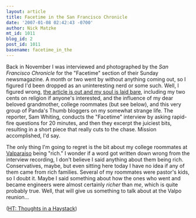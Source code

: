 ```yaml
---
layout: article
title: Facetime in the San Francisco Chronicle
date: '2007-01-08 02:42:43 -0700'
author: Nick Matzke
mt_id: 1011
blog_id: 2
post_id: 1011
basename: facetime_in_the
---
```

<img src="http://www.sfgate.com/c/pictures/2007/01/07_t/cm_facetime07mat_t.gif" alt="" style="float:left;" />Back in November I was interviewed and photographed by the _San Francisco Chronicle_ for the "Facetime" section of their Sunday newsmagazine.  A month or two went by without anything coming out, so I figured I'd been dropped as an uninteresting nerd or some such.  Well, I figured wrong, [the article is out and my soul is laid bare](http://www.sfgate.com/cgi-bin/article.cgi?f=/c/a/2007/01/07/CMGHULJMFK1.DTL), including my two cents on religion if anyone's interested, and the influence of my dear beloved grandmother, college roommates (but see below), and this very group of Panda's Thumb bloggers on my somewhat strange life.  The reporter, Sam Whiting, conducts the "Facetime" interview by asking rapid-fire questions for 20 minutes, and then they excerpt the juiciest bits, resulting in a short piece that really cuts to the chase.  Mission accomplished, I'd say.

The only thing I'm going to regret is the bit about my college roommates at [Valparaiso](http://www.valpo.edu/) being "rich."  I wonder if a word got written down wrong from the interview recording, I don't believe I said anything about them being rich.  Conservatives, maybe, but even sitting here today I have no idea if any of them came from rich families.  Several of my roommates were pastor's kids, so I doubt it.  Maybe I said something about how the ones who went and became engineers were almost certainly _richer_ than _me_, which is quite probably true.  Well, that will give us something to talk about at the Valpo reunion...

([HT: Thoughts in a Haystack](http://dododreams.blogspot.com/2007/01/spelled-right.html))

